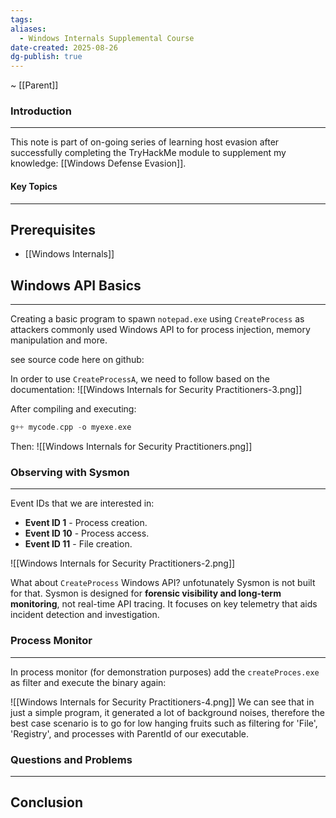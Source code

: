 ```yaml
---
tags:
aliases:
  - Windows Internals Supplemental Course
date-created: 2025-08-26
dg-publish: true
---
```

~ [[Parent]]
### Introduction 
---
This note is part of on-going series of learning host evasion after successfully completing the TryHackMe module to supplement my knowledge: [[Windows Defense Evasion]].

#### Key Topics
---

## Prerequisites

- [[Windows Internals]]

## Windows API Basics
---
Creating a basic program to spawn `notepad.exe` using `CreateProcess` as attackers commonly used Windows API to for process injection, memory manipulation and more.

see source code here on github:

In order to use `CreateProcessA`, we need to follow based on the documentation:
![[Windows Internals for Security Practitioners-3.png]]

After compiling and executing:

```cpp
g++ mycode.cpp -o myexe.exe
```

Then:
![[Windows Internals for Security Practitioners.png]]
### Observing with Sysmon
---
Event IDs that we are interested in:

- **Event ID 1** - Process creation.
- **Event ID 10** - Process access.
- **Event ID 11** - File creation.

![[Windows Internals for Security Practitioners-2.png]]

What about `CreateProcess` Windows API? unfotunately Sysmon is not built for that. Sysmon is designed for **forensic visibility and long-term monitoring**, not real-time API tracing. It focuses on key telemetry that aids incident detection and investigation.
### Process Monitor
---
In process monitor (for demonstration purposes) add the `createProces.exe` as filter and execute the binary again:

![[Windows Internals for Security Practitioners-4.png]]
We can see that in just a simple program, it generated a lot of background noises, therefore the best case scenario is to go for low hanging fruits such as filtering for 'File', 'Registry', and processes with ParentId of our executable.



### Questions and Problems
---
## Conclusion


